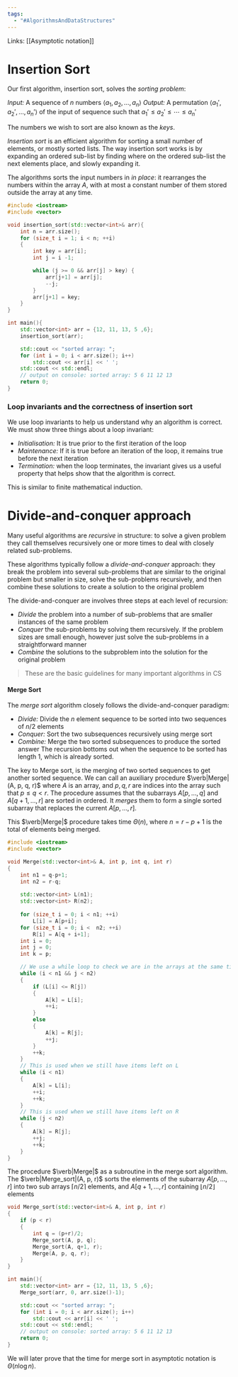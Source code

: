 ```yaml
---
tags:
  - "#AlgorithmsAndDataStructures"
---
```

Links: [[Asymptotic notation]]

# Insertion Sort

Our first algorithm, insertion sort, solves the *sorting problem*:

*Input:* A sequence of $n$ numbers $\langle a_1, a_2, \dots, a_n\rangle$
*Output:* A permutation $\langle a_1', a_2', \dots, a_n'\rangle$ of the input of sequence such that $a_1' \le a_2' \le \cdots \le a_n'$ 

The numbers we wish to sort are also known as the *keys*. 

*Insertion sort* is an efficient algorithm for sorting a small number of elements, or mostly sorted lists. The way insertion sort works is by expanding an ordered sub-list by finding where on the ordered sub-list the next elements place, and slowly expanding it.

The algorithms sorts the input numbers in *in place*: it rearranges the numbers within the array $A$, with at most a constant number of them stored outside the array at any time. 


```cpp 
#include <iostream>
#include <vector>

void insertion_sort(std::vector<int>& arr){
	int n = arr.size();
	for (size_t i = 1; i < n; ++i)
	{
		int key = arr[i];
		int j = i -1;

		while (j >= 0 && arr[j] > key) {
			arr[j+1] = arr[j];
			--j;
		}
		arr[j+1] = key;
	}
}

int main(){
	std::vector<int> arr = {12, 11, 13, 5 ,6};
	insertion_sort(arr);

	std::cout << "sorted array: ";
	for (int i = 0; i < arr.size(); i++)
		std::cout << arr[i] << ' ';
	std::cout << std::endl;
	// output on console: sorted array: 5 6 11 12 13 
	return 0;
}
```
### Loop invariants and the correctness of insertion sort

We use loop invariants to help us understand why an algorithm is correct. We must show three things about a loop invariant:
- *Initialisation:* It is true prior to the first iteration of the loop
- *Maintenance:* If it is true before an iteration of the loop, it remains true before the next iteration
- *Termination:* when the loop terminates, the invariant gives us a useful property that helps show that the algorithm is correct.

This is similar to finite mathematical induction.

# Divide-and-conquer approach

Many useful algorithms are *recursive* in structure: to solve a given problem they call themselves recursively one or more times to deal with closely related sub-problems. 

These  algorithms typically follow a *divide-and-conquer* approach: they break the problem into several sub-problems that are similar to the original problem but smaller in size, solve the sub-problems recursively, and then combine these solutions to create a solution to the original problem

The divide-and-conquer are involves three steps at each level of recursion:
- *Divide* the problem into a number of sub-problems that are smaller instances of the same problem
- *Conquer* the sub-problems by solving them recursively. If the problem sizes are small enough, however just solve the sub-problems in a straightforward manner
- *Combine* the solutions to the subproblem into the solution for the original problem

> These are the basic guidelines for many important algorithms in CS

#### Merge Sort

The *merge sort* algorithm closely follows the divide-and-conquer paradigm:
- *Divide:* Divide the $n$ element sequence to be sorted into two sequences of $n/2$ elements
- *Conquer:* Sort the two subsequences recursively using merge sort
- *Combine:* Merge the two sorted subsequences to produce the sorted answer
The recursion bottoms out when the sequence to be sorted has length $1$, which is already sorted. 

The key to Merge sort, is the merging of two sorted sequences to get another sorted sequence. We can call an auxiliary procedure $\verb|Merge|(A, p, q, r)$ where $A$ is an array, and $p, q, r$ are indices into the array such that $p \le q < r$. The procedure assumes that the subarrays $A[p, \dots, q]$ and $A[q+1, \dots, r]$ are sorted in ordered. It *merges* them to form a single sorted subarray that replaces the current $A[p, \dots, r]$. 

This $\verb|Merge|$ procedure takes time $\Theta(n)$, where $n = r-p+1$ is the total of elements being merged.

```cpp
#include <iostream>
#include <vector>

void Merge(std::vector<int>& A, int p, int q, int r)
{
	int n1 = q-p+1;
	int n2 = r-q;
	
	std::vector<int> L(n1);
	std::vector<int> R(n2);
	
	for (size_t i = 0; i < n1; ++i)
		L[i] = A[p+i];
	for (size_t i = 0; i <  n2; ++i)
		R[i] = A[q + i+1];
	int i = 0;
	int j = 0;
	int k = p;

	// We use a while loop to check we are in the arrays at the same time
	while (i < n1 && j < n2)
	{
		if (L[i] <= R[j])
		{
			A[k] = L[i];
			++i;
		}
		else
		{
			A[k] = R[j];
			++j;
		}
		++k;
	}
	// This is used when we still have items left on L
	while (i < n1)
	{
		A[k] = L[i];
		++i;
		++k;
	}
	// This is used when we still have items left on R
	while (j < n2)
	{
		A[k] = R[j];
		++j;
		++k;
	}
}
```

The procedure $\verb|Merge|$ as a subroutine in the merge sort algorithm. The $\verb|Merge_sort|(A, p, r)$ sorts the elements of the subarray $A[p, \dots, r]$ into two sub arrays $\lceil n/2\rceil$ elements, and $A[q+1, \dots, r]$ containing $\lfloor n/2 \rfloor$ elements

```cpp
void Merge_sort(std::vector<int>& A, int p, int r)
{
	if (p < r)
	{
		int q = (p+r)/2;
		Merge_sort(A, p, q); 
		Merge_sort(A, q+1, r);
		Merge(A, p, q, r);
	}
}

int main(){
	std::vector<int> arr = {12, 11, 13, 5 ,6};
	Merge_sort(arr, 0, arr.size()-1);

	std::cout << "sorted array: ";
	for (int i = 0; i < arr.size(); i++)
		std::cout << arr[i] << ' ';
	std::cout << std::endl;
	// output on console: sorted array: 5 6 11 12 13 
	return 0;
}

```

We will later prove that the time for merge sort in asymptotic notation is $\Theta(n \log n)$. 